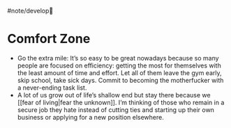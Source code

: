 #note/develop🍃 
# Comfort Zone

- Go the extra mile: It’s so easy to be great nowadays because so many people are focused on efficiency: getting the most for themselves with the least amount of time and effort. Let all of them leave the gym early, skip school, take sick days. Commit to becoming the motherfucker with a never-ending task list.
- A lot of us grow out of life’s shallow end but stay there because we [[fear of living|fear the unknown]]. I’m thinking of those who remain in a secure job they hate instead of cutting ties and starting up their own business or applying for a new position elsewhere. 


